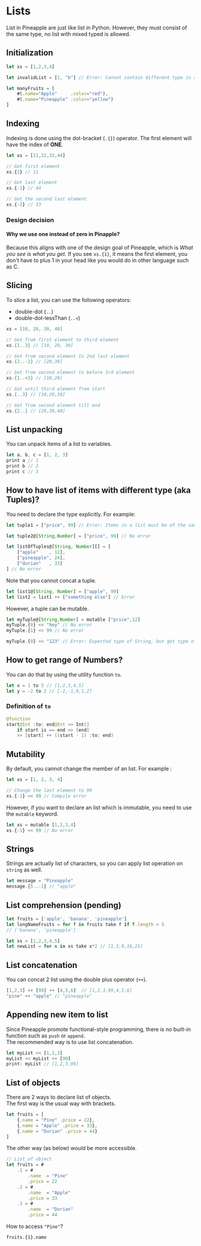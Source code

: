 # Lists
List in Pineapple are just like list in Python. However, they must consist of the same type, no list with mixed typed is allowed.

## Initialization
```js
let xs = [1,2,3,4]

let invalidList = [1, "b"] // Error: Cannot contain different type in a list

let manyFruits = [
    #(.name="Apple"     .color="red"),
    #(.name="Pineapple" .color="yellow")
]


```

## Indexing
Indexing is done using the dot-bracket (`.{}`) operator.
The first element will have the index of **ONE**.
```ts
let xs = [11,22,33,44]

// Get first element
xs.{1} // 11

// Get last element
xs.{-1} // 44

// Get the second last element
xs.{-2} // 33
```
### Design decision
#### Why we use one instead of zero in Pinapple? 
Because this aligns with one of the design goal of Pineapple, which is *What you see is what you get*.  If you see `xs.{1}`, it means the first element, you don't have to plus 1 in your head like you would do in other language such as C.


## Slicing
To slice a list, you can use the following operators:
- double-dot (`..`)
- double-dot-lessThan (`..<`)
```swift
xs = [10, 20, 30, 40]

// Get from first element to third element
xs.{1..3} // [10, 20, 30]

// Get from second element to 2nd last element
xs.{2..-2} // [20,30]

// Get from second element to before 3rd element
xs.{1..<3} // [10,20]

// Get until third element from start
xs.{..3} // [10,20,30]

// Get from second element till end
xs.{2..} // [20,30,40]
```

## List unpacking
You can unpack items of a list to variables.
```ts
let a, b, c = [1, 2, 3]
print a // 1
print b // 2
print c // 3
```

## How to have list of items with different type (aka Tuples)?
You need to declare the type explicitly. For example: 
```ts
let tuple1 = ["price", 99] // Error: Items in a list must be of the same type

let tuple2@[String,Number] = ["price", 99] // No error

let listOfTuples@[String, Number][] = [
    ["apple"    , 12],
    ["pineapple", 24],
    ["durian"   , 33]
] // No error
```
Note that you cannot concat a tuple.
```ts
let list1@[String, Number] = ["apple", 99]
let list2 = list1 ++ ["something else"] // Error
```
However, a tuple can be mutable.
```ts
let myTuple@[String,Number] = mutable ["price",12]
myTuple.{0} << "hey" // No error
myTuple.{1} << 99 // No error

myTuple.{0} << "123" // Error: Expected type of String, but got type of Number
```

## How to get range of Numbers?
You can do that by using the utility function `to`.
```ts
let x = 1 to 5 // [1,2,3,4,5]
let y = -2 to 2 // [-2,-1,0,1,2]
```
### Definition of `to`
```java
@function
start@Int :to: end@Int >> Int[]
    if start is == end >> [end]
    >> [start] ++ ((start - 1) :to: end)

```

## Mutability
By default, you cannot change the member of an list.  For example :
```ts
let xs = [1, 2, 3, 4]

// Change the last element to 99
xs.{-1} << 99 // Compile error
```
However, if you want to declare an list which is immutable, you need to use the `mutable` keyword.  
```ts
let xs = mutable [1,2,3,4]
xs.{-1} << 99 // No error
```

## Strings
Strings are actually list of characters, so you can apply list operation on `string` as well.
```ts
let message = "Pineapple"
message.{5..-1} // "apple"
```


## List comprehension (pending)
```ts
let fruits = ['apple', 'banana', 'pineapple']
let longNameFruits = for f in fruits take f if f.length > 5 
// ['banana', 'pineapple']

let xs = [1,2,3,4,5]
let newList = for x in xs take x*2 // [1,3,9,16,25]
```

## List concatenation 
You can concat 2 list using the double plus operator (`++`).
```ts
[1,2,3] ++ [99] ++ [4,5,6]  // [1,2,3,99,4,5,6]
"pine" ++ "apple" // "pineapple"
```

## Appending new item to list
Since Pineapple promote functional-style programming, there is no built-in function such as `push` or `append`.   
The recommended way is to use list concatenation.  
```js
let myList << [1,2,3]
myList << myList ++ [99]
print: myList // [1,2,3,99]


```

## List of objects
There are 2 ways to declare list of objects.  
The first way is the usual way with brackets.
```ts
let fruits = [
    {.name = "Pine" .price = 22},
    {.name = "Apple" .price = 33},
    {.name = "Durian" .price = 44}
]
```
The other way (as below) would be more accessible.

```ts
// List of object
let fruits = #
    .1 = #
        .name  = "Pine"
        .price = 22
    .2 = #
        .name  = "Apple"
        .price = 33
    .3 = #
        .name  = "Durian"
        .price = 44
```
How to access `"Pine"`?
```
fruits.{1}.name
```
